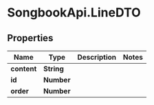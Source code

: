 # SongbookApi.LineDTO

## Properties
Name | Type | Description | Notes
------------ | ------------- | ------------- | -------------
**content** | **String** |  | 
**id** | **Number** |  | 
**order** | **Number** |  | 


